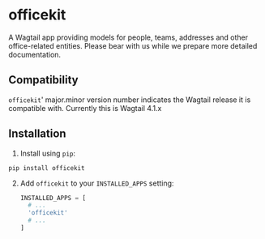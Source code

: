 officekit
=========

A Wagtail app providing models for people, teams, addresses and other office-related entities. Please bear with us while we prepare more detailed documentation.

Compatibility
-------------

`officekit`' major.minor version number indicates the Wagtail release it is compatible with. Currently this is Wagtail 4.1.x

Installation
------------

1. Install using `pip`:
  ```shell
  pip install officekit
  ```
2. Add
   `officekit` to your `INSTALLED_APPS` setting:
   ```python
   INSTALLED_APPS = [
     # ...
     'officekit'
     # ...
   ]
   ```
